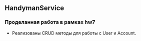 ## HandymanService

### Проделанная работа в рамках hw7
* Реализованы CRUD методы для работы с User и Account.